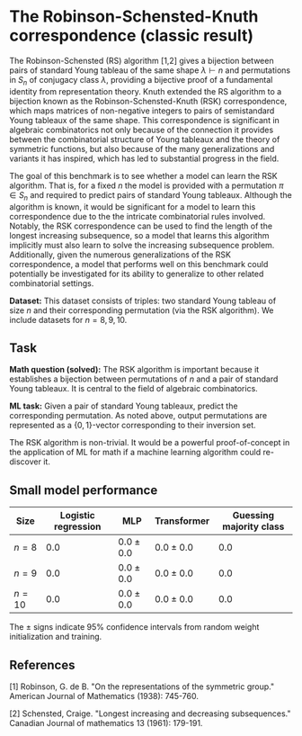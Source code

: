# The Robinson-Schensted-Knuth correspondence (classic result)

The Robinson-Schensted (RS) algorithm \[1,2\] gives a bijection between pairs of standard Young tableau of the same shape $\lambda \vdash n$ and permutations in $S_n$ of conjugacy class $\lambda$, providing a bijective proof of a fundamental identity from representation theory. Knuth extended the RS algorithm to a bijection known as the Robinson-Schensted-Knuth (RSK) correspondence, which maps matrices of non-negative integers to pairs of semistandard Young tableaux of the same shape. This correspondence is significant in algebraic combinatorics not only because of the connection it provides between the combinatorial structure of Young tableaux and the theory of symmetric functions, but also because of the many generalizations and variants it has inspired, which has led to substantial progress in the field.

The goal of this benchmark is to see whether a model can learn the RSK algorithm. That is, for a fixed $n$ the model is provided with a permutation $\pi \in S_n$ and required to predict pairs of standard Young tableaux. Although the algorithm is known, it would be significant for a model to learn this correspondence due to the the intricate combinatorial rules involved. Notably, the RSK correspondence can be used to find the length of the longest increasing subsequence, so a model that learns this algorithm implicitly must also learn to solve the increasing subsequence problem. Additionally, given the numerous generalizations of the RSK correspondence, a model that performs well on this benchmark could potentially be investigated for its ability to generalize to other related combinatorial settings. 

**Dataset:** This dataset consists of triples: two standard Young tableau of size $n$ and their corresponding permutation (via the RSK algorithm). We include datasets for $n = 8,9,10$. 


## Task

**Math question (solved):** The RSK algorithm is important because it establishes a bijection between permutations of $n$ and a pair of standard Young tableaux. It is central to the field of algebraic combinatorics.

**ML task:** Given a pair of standard Young tableaux, predict the corresponding permutation. As noted above, output permutations are represented as a $\{0,1\}$-vector corresponding to their inversion set.

The RSK algorithm is non-trivial. It would be a powerful proof-of-concept in the application of ML for math if a machine learning algorithm could re-discover it.

## Small model performance

| Size | Logistic regression | MLP | Transformer | Guessing majority class | 
|----------|----------|-----------|------------|------------|
| $n= 8$ | $0.0$ | $0.0 \pm 0.0$ | $0.0 \pm 0.0$| $0.0$ |
| $n= 9$ | $0.0$ | $0.0 \pm 0.0$ | $0.0 \pm 0.0$| $0.0$ |
| $n= 10$ | $0.0$ | $0.0 \pm 0.0$ | $0.0 \pm 0.0$| $0.0$ |

The $\pm$ signs indicate 95% confidence intervals from random weight initialization and training.

## References

\[1\] Robinson, G. de B. "On the representations of the symmetric group." American Journal of Mathematics (1938): 745-760.

\[2\] Schensted, Craige. "Longest increasing and decreasing subsequences." Canadian Journal of mathematics 13 (1961): 179-191.
